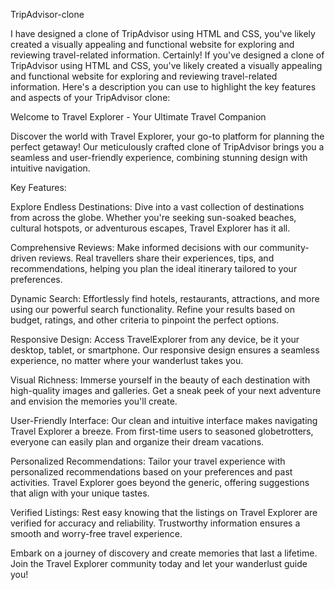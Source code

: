 TripAdvisor-clone

I have designed a clone of TripAdvisor using HTML and CSS, you've likely created a visually appealing and functional website for exploring and reviewing travel-related information. Certainly! If you've designed a clone of TripAdvisor using HTML and CSS, you've likely created a visually appealing and functional website for exploring and reviewing travel-related information. Here's a description you can use to highlight the key features and aspects of your TripAdvisor clone:

Welcome to Travel Explorer - Your Ultimate Travel Companion

Discover the world with Travel Explorer, your go-to platform for planning the perfect getaway! Our meticulously crafted clone of TripAdvisor brings you a seamless and user-friendly experience, combining stunning design with intuitive navigation.

Key Features:

Explore Endless Destinations: Dive into a vast collection of destinations from across the globe. Whether you're seeking sun-soaked beaches, cultural hotspots, or adventurous escapes, Travel Explorer has it all.

Comprehensive Reviews: Make informed decisions with our community-driven reviews. Real travellers share their experiences, tips, and recommendations, helping you plan the ideal itinerary tailored to your preferences.

Dynamic Search: Effortlessly find hotels, restaurants, attractions, and more using our powerful search functionality. Refine your results based on budget, ratings, and other criteria to pinpoint the perfect options.

Responsive Design: Access TravelExplorer from any device, be it your desktop, tablet, or smartphone. Our responsive design ensures a seamless experience, no matter where your wanderlust takes you.

Visual Richness: Immerse yourself in the beauty of each destination with high-quality images and galleries. Get a sneak peek of your next adventure and envision the memories you'll create.

User-Friendly Interface: Our clean and intuitive interface makes navigating Travel Explorer a breeze. From first-time users to seasoned globetrotters, everyone can easily plan and organize their dream vacations.

Personalized Recommendations: Tailor your travel experience with personalized recommendations based on your preferences and past activities. Travel Explorer goes beyond the generic, offering suggestions that align with your unique tastes.

Verified Listings: Rest easy knowing that the listings on Travel Explorer are verified for accuracy and reliability. Trustworthy information ensures a smooth and worry-free travel experience.

Embark on a journey of discovery and create memories that last a lifetime. Join the Travel Explorer community today and let your wanderlust guide you!
